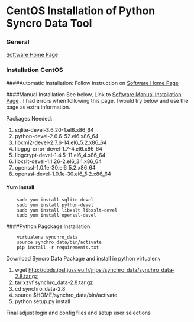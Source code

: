 CentOS Installation of Python Syncro Data Tool
=============================================

### General

[Software Home Page](https://forge.ipsl.jussieu.fr/prodiguer/wiki/docs/synchro-data)

### Installation CentOS

####Automatic Installation:
Follow instruction on [Software Home Page](https://forge.ipsl.jussieu.fr/prodiguer/wiki/docs/synchro-data)

####Manual Installation
See below, Link to [Software Manual Installation Page](http://dods.ipsl.jussieu.fr/jripsl/synchro_data/MANUAL_INSTALL) . I had errors when following this page. I would try below and use the page as extra information.

Packages Needed:

1. sqlite-devel-3.6.20-1.el6.x86_64
2. python-devel-2.6.6-52.el6.x86_64
3. libxml2-devel-2.7.6-14.el6_5.2.x86_64
4. libgpg-error-devel-1.7-4.el6.x86_64
5. libgcrypt-devel-1.4.5-11.el6_4.x86_64
6. libxslt-devel-1.1.26-2.el6_3.1.x86_64
7. openssl-1.0.1e-30.el6_5.2.x86_64
8. openssl-devel-1.0.1e-30.el6_5.2.x86_64


#### Yum Install

        sudo yum install sqlite-devel
        sudo yum install python-devel
        sudo yum install libxslt libxslt-devel
        sudo yum install openssl-devel 

####Python Pagckage Installation

        virtualenv synchro_data
        source synchro_data/bin/activate
        pip install -r requirements.txt

Download Syncro Data Package and install in python virtualenv

1. wget http://dods.ipsl.jussieu.fr/jripsl/synchro_data/synchro_data-2.8.tar.gz
2. tar xzvf synchro_data-2.8.tar.gz
3. cd synchro_data-2.8
4. source $HOME/synchro_data/bin/activate
5. python setup.py install


Final adjust login and config files and setup user selections

 


